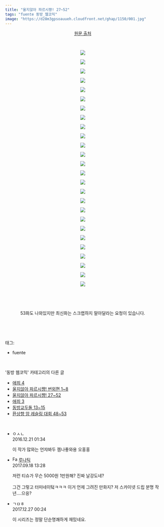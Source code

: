 ```yaml
---
title: "울지않아 파르시쨩! 27~52"
tags: "fuente 동방_웹코믹"
image: "https://d28m3gpsoauueh.cloudfront.net/ghap/1150/001.jpg"
---
```

<div class="article">
<p style="text-align: center; clear: none; float: none;"><a class="tx-link" href="http://fuente2116.tistory.com/" target="_blank">원문 출처</a></p>
<p style="text-align: center; clear: none; float: none;"><br/></p>
<p style="text-align: center; clear: none; float: none;"><img src="{{ site.imgserver4 }}/ghap/1150/001.jpg"/></p>
<p style="text-align: center; clear: none; float: none;"><img src="{{ site.imgserver4 }}/ghap/1150/002.jpg"/></p>
<p style="text-align: center; clear: none; float: none;"><img src="{{ site.imgserver4 }}/ghap/1150/003.jpg"/></p>
<p style="text-align: center; clear: none; float: none;"><img src="{{ site.imgserver4 }}/ghap/1150/004.jpg"/></p>
<p style="text-align: center; clear: none; float: none;"><img src="{{ site.imgserver4 }}/ghap/1150/005.jpg"/></p>
<p style="text-align: center; clear: none; float: none;"><img src="{{ site.imgserver4 }}/ghap/1150/006.jpg"/></p>
<p style="text-align: center; clear: none; float: none;"><img src="{{ site.imgserver4 }}/ghap/1150/007.jpg"/></p>
<p style="text-align: center; clear: none; float: none;"><img src="{{ site.imgserver4 }}/ghap/1150/008.jpg"/></p>
<p style="text-align: center; clear: none; float: none;"><img src="{{ site.imgserver4 }}/ghap/1150/009.jpg"/></p>
<p style="text-align: center; clear: none; float: none;"><img src="{{ site.imgserver4 }}/ghap/1150/010.jpg"/></p>
<p style="text-align: center; clear: none; float: none;"><img src="{{ site.imgserver4 }}/ghap/1150/011.jpg"/></p>
<p style="text-align: center; clear: none; float: none;"><img src="{{ site.imgserver4 }}/ghap/1150/012.jpg"/></p>
<p style="text-align: center; clear: none; float: none;"><img src="{{ site.imgserver4 }}/ghap/1150/013.jpg"/></p>
<p style="text-align: center; clear: none; float: none;"><img src="{{ site.imgserver4 }}/ghap/1150/014.jpg"/></p>
<p style="text-align: center; clear: none; float: none;"><img src="{{ site.imgserver4 }}/ghap/1150/015.jpg"/></p>
<p style="text-align: center; clear: none; float: none;"><img src="{{ site.imgserver4 }}/ghap/1150/016.jpg"/></p>
<p style="text-align: center; clear: none; float: none;"><img src="{{ site.imgserver4 }}/ghap/1150/017.jpg"/></p>
<p style="text-align: center; clear: none; float: none;"><img src="{{ site.imgserver4 }}/ghap/1150/018.jpg"/></p>
<p style="text-align: center; clear: none; float: none;"><img src="{{ site.imgserver4 }}/ghap/1150/019.jpg"/></p>
<p style="text-align: center; clear: none; float: none;"><img src="{{ site.imgserver4 }}/ghap/1150/020.jpg"/></p>
<p style="text-align: center; clear: none; float: none;"><img src="{{ site.imgserver4 }}/ghap/1150/021.jpg"/></p>
<p style="text-align: center; clear: none; float: none;"><img src="{{ site.imgserver4 }}/ghap/1150/022.jpg"/></p>
<p style="text-align: center; clear: none; float: none;"><img src="{{ site.imgserver4 }}/ghap/1150/023.jpg"/></p>
<p style="text-align: center; clear: none; float: none;"><img src="{{ site.imgserver4 }}/ghap/1150/024.jpg"/></p>
<p style="text-align: center; clear: none; float: none;"><img src="{{ site.imgserver4 }}/ghap/1150/025.jpg"/></p>
<p style="text-align: center; clear: none; float: none;"><img src="{{ site.imgserver4 }}/ghap/1150/026.jpg"/></p>
<p style="text-align: center; clear: none; float: none;"><br/></p>
<p style="text-align: center; clear: none; float: none;"><br/></p>
<p style="text-align: center; clear: none; float: none;">53화도 나와있지만 최신화는 스크랩하지 말아달라는 요청이 있습니다.</p>
<p><br/></p>
</div><br/>
<div class="tagTrail">
<p>태그: </p>
<ul>
<li>fuente</li>
</ul>
</div><br/>
<div class="another">
<p>'동방 웹코믹' 카테고리의 다른 글</p>
<ul>
<li><a href="/ghap_1154">애죄 4</a></li>
<li><a href="/ghap_1151">울지않아 파르시쨩! 번외편 1~8</a></li>
<li><a href="/ghap_1150">울지않아 파르시쨩! 27~52</a></li>
<li><a href="/ghap_1132">애죄 3</a></li>
<li><a href="/ghap_1124">동방교두돌 13~15</a></li>
<li><a href="/ghap_1101">환상향 암 레슬링 대회 48~53</a></li>
</ul>
</div><br/>
<div class="cb_module cb_fluid">
<div class="cb_wrt cb_profile">
<div class="comment">
<ul>
<li class="cb_thumb_off" id="comment14874472">
<div class="cb_comment_area">
<div class="cb_info_area">
<div class="cb_section">
<span class="cb_nick_name">ㅇㅅㄴ</span>
</div>
<div class="cb_section">
<span class="cb_date">2016.12.21 01:34 </span>
</div>
</div>
<div class="cb_dsc_comment">
<p class="cb_dsc">
											이 작가 많와는 언쟈봐두 젬나좋와용 오홍홍
										</p>
</div>
</div></li>
<li class="cb_thumb_off" id="comment15085353">
<div class="cb_comment_area">
<div class="cb_info_area">
<div class="cb_section">
<span class="cb_nick_name"><img alt="Favicon of http://blog.naver.com/berko77/221097356398" height="16" onerror="this.onerror=null;this.parentNode.removeChild(this)" src="http://blog.naver.com/favicon.ico" width="16"/> <a href="http://blog.naver.com/berko77/221097356398" onclick="return openLinkInNewWindow(this)">루나틱</a></span>
</div>
<div class="cb_section">
<span class="cb_date">2017.09.18 13:28 </span>
</div>
</div>
<div class="cb_dsc_comment">
<p class="cb_dsc">
											저런 티슈가 무슨 5000원 1만원해? 진짜 날강도네? <br/>
<br/>
그건 그렇고 터미네이텈ㅋㅋㅋ 이거 언제 그려진 만화지? 저 스카이넷 드립 분명 작년....으응? <br/>
</p>
</div>
</div></li>
<li class="cb_thumb_off" id="comment15160481">
<div class="cb_comment_area">
<div class="cb_info_area">
<div class="cb_section">
<span class="cb_nick_name">ㄱㅁㅎ</span>
</div>
<div class="cb_section">
<span class="cb_date">2017.12.27 00:24 </span>
</div>
</div>
<div class="cb_dsc_comment">
<p class="cb_dsc">
											이 시리즈는 정말 단순명쾌하게 재밌네요.
										</p>
</div>
</div></li>
</ul>
</div>
</div><!-- commentList close -->
</div><br/>
